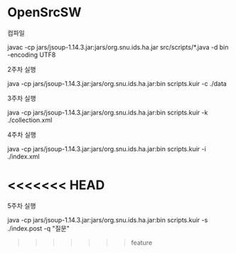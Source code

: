 # OpenSrcSW

컴파일

javac -cp jars/jsoup-1.14.3.jar:jars/org.snu.ids.ha.jar src/scripts/*.java -d bin -encoding UTF8

2주차 실행

java -cp jars/jsoup-1.14.3.jar:jars/org.snu.ids.ha.jar:bin scripts.kuir -c ./data

3주차 실행

java -cp jars/jsoup-1.14.3.jar:jars/org.snu.ids.ha.jar:bin scripts.kuir -k ./collection.xml

4주차 실행

java -cp jars/jsoup-1.14.3.jar:jars/org.snu.ids.ha.jar:bin scripts.kuir -i ./index.xml

<<<<<<< HEAD
=======
5주차 실행

java -cp jars/jsoup-1.14.3.jar:jars/org.snu.ids.ha.jar:bin scripts.kuir -s ./index.post -q "질문"

>>>>>>> feature
